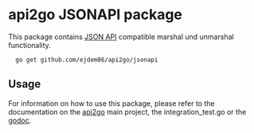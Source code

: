 # api2go JSONAPI package

This package contains [JSON API](http://jsonapi.org) compatible
marshal und unmarshal functionality.

```
  go get github.com/ejdem86/api2go/jsonapi
```

## Usage

For information on how to use this package, please refer to the 
documentation on the [api2go](https://github.com/ejdem86/api2go) main project, 
the integration_test.go or the [godoc](http://godoc.org/github.com/ejdem86/api2go/jsonapi).
